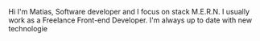 Hi I'm Matias, Software developer and I focus on stack M.E.R.N. I usually work as a Freelance Front-end Developer. I'm always up to date with new technologie

